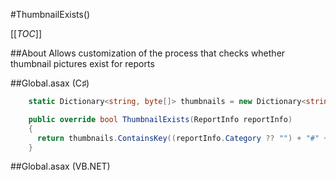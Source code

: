 #ThumbnailExists()

[[_TOC_]]

##About
Allows customization of the process that checks whether thumbnail pictures exist for reports

##Global.asax (C♯)

```csharp
    static Dictionary<string, byte[]> thumbnails = new Dictionary<string, byte[]>();

    public override bool ThumbnailExists(ReportInfo reportInfo)
    {
      return thumbnails.ContainsKey((reportInfo.Category ?? "") + "#" + (reportInfo.Name ?? ""));
    }
```

##Global.asax (VB.NET)

```visualbasic

```